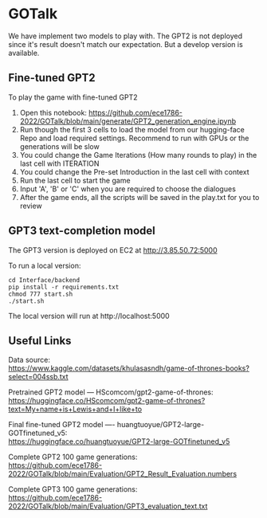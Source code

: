 # GOTalk
We have implement two models to play with. The GPT2 is not deployed since it's result doesn't match our expectation. But a develop version is available.

## Fine-tuned GPT2

To play the game with fine-tuned GPT2 

1. Open this notebook: https://github.com/ece1786-2022/GOTalk/blob/main/generate/GPT2_generation_engine.ipynb
2. Run though the first 3 cells to load the model from our hugging-face Repo and load required settings. Recommend to run with GPUs or the generations will be slow
3. You could change the Game Iterations (How many rounds to play) in the last cell with ITERATION
4. You could change the Pre-set Introduction in the last cell with context
5. Run the last cell to start the game
6. Input 'A', 'B' or 'C' when you are required to choose the dialogues
7. After the game ends, all the scripts will be saved in the play.txt for you to review

## GPT3 text-completion model

The GPT3 version is deployed on EC2 at http://3.85.50.72:5000

To run a local version:
```
cd Interface/backend
pip install -r requirements.txt
chmod 777 start.sh  
./start.sh
```
The local version will run at http://localhost:5000


## Useful Links
Data source:\
https://www.kaggle.com/datasets/khulasasndh/game-of-thrones-books?select=004ssb.txt

Pretrained GPT2 model — HScomcom/gpt2-game-of-thrones:\
https://huggingface.co/HScomcom/gpt2-game-of-thrones?text=My+name+is+Lewis+and+I+like+to

Final fine-tuned GPT2 model —- huangtuoyue/GPT2-large-GOTfinetuned_v5:\
https://huggingface.co/huangtuoyue/GPT2-large-GOTfinetuned_v5

Complete GPT2 100 game generations:\
https://github.com/ece1786-2022/GOTalk/blob/main/Evaluation/GPT2_Result_Evaluation.numbers
	
Complete GPT3 100 game generations:\
https://github.com/ece1786-2022/GOTalk/blob/main/Evaluation/GPT3_evaluation_text.txt


